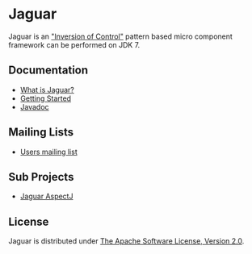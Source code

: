 Jaguar
==========
Jaguar is an ["Inversion of Control"](http://martinfowler.com/bliki/InversionOfControl.html) 
pattern based micro component framework can be performed on JDK 7.

Documentation
-------------
* [What is Jaguar?](https://github.com/eiichiro/jaguar/wiki/What-is-Jaguar%3F)
* [Getting Started](https://github.com/eiichiro/jaguar/wiki/Getting-Started)
* [Javadoc](http://apidocs.eiichiro.org/jaguar/)

Mailing Lists
-------------
* [Users mailing list](http://groups.google.com/group/jaguar-users)

Sub Projects
-----------
* [Jaguar AspectJ](https://github.com/eiichiro/jaguar/tree/master/jaguar-aspectj)

License
-------
Jaguar is distributed under [The Apache Software License, Version 2.0](http://www.apache.org/licenses/LICENSE-2.0).
